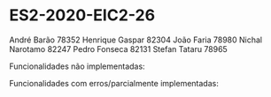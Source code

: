 # ES2-2020-EIC2-26
André Barão 78352
Henrique Gaspar 82304
João Faria 78980
Nichal Narotamo 82247
Pedro Fonseca 82131
Stefan Tataru 78965

Funcionalidades não implementadas:

Funcionalidades com erros/parcialmente implementadas:
